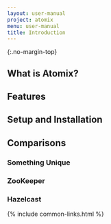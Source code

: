 ```yaml
---
layout: user-manual
project: atomix
menu: user-manual
title: Introduction
---
```


{:.no-margin-top}
## What is Atomix?

## Features

## Setup and Installation

## Comparisons

### Something Unique

### ZooKeeper

### Hazelcast

{% include common-links.html %}
